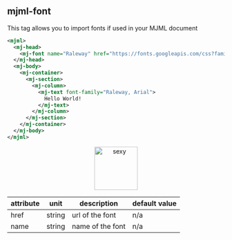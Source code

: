 ## mjml-font

This tag allows you to import fonts if used in your MJML document

 ```xml
 <mjml>
   <mj-head>
     <mj-font name="Raleway" href="https://fonts.googleapis.com/css?family=Raleway" />
   </mj-head>
   <mj-body>
     <mj-container>
       <mj-section>
         <mj-column>
           <mj-text font-family="Raleway, Arial">
             Hello World!
           </mj-text>
         </mj-column>
       </mj-section>
     </mj-container>
   </mj-body>
 </mjml>
 ```

<p align="center">
  <a href="https://mjml.io/try-it-live/components/head-font">
    <img width="100px" src="https://mjml.io/assets/img/svg/TRYITLIVE.svg" alt="sexy" />
  </a>
</p>


attribute            | unit          | description                    | default value
---------------------|---------------|--------------------------------|---------------
href                 | string        | url of the font                | n/a
name                 | string        | name of the font               | n/a
